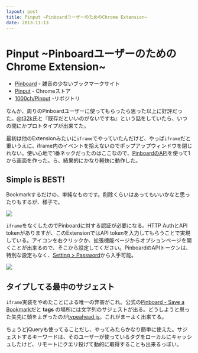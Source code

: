 ```yaml
---
layout: post
title: Pinput ~PinboardユーザーのためのChrome Extension~
date: 2013-11-13
---
```


# Pinput ~PinboardユーザーのためのChrome Extension~

- [Pinboard](http://pinboard.in/) - 雑音の少ないブックマークサイト
- [Pinput](https://chrome.google.com/webstore/detail/pinput/mbpijfbpahfjnlibcnikfkekdieojkcf) - Chromeストア
- [1000ch/Pinput](https://github.com/1000ch/Pinput) -リポジトリ

なんか、周りのPinboardユーザーに使ってもらったら思った以上に好評だった。[@t32k](http://twitter.com/t32k)氏と『既存だといいのがないですね』という話をしていたら、いつの間にかプロトタイプが出来てた。

最初は他のExtensionみたいに`iframe`でやっていたんだけど、やっぱ`iframe`だと重いうえに、iframe内のイベントを拾えないのでポップアップウィンドウを閉じれない。使い心地で1番ネックだったのはここなので、[PinboardのAPI](http://pinboard.in/api)を使って1から画面を作った。ら、結果的にかなり軽快に動作した。

## Simple is BEST!

Bookmarkするだけの、単純なものです。削除くらいはあってもいいかなと思ったりもするが、様子で。

![](https://raw.github.com/1000ch/Pinput/master/screenshot/pinput.png)

`iframe`をなくしたのでPinboardに対する認証が必要になる。HTTP AuthとAPI tokenがありますが、このExtensionではAPI tokenを入力してもらうことで実現している。アイコンを右クリックか、拡張機能ページからオプションページを開くことが出来るので、そこから設定してください。PinboardのAPIトークンは、特別な設定もなく、[Setting > Password](https://pinboard.in/settings/password)から入手可能。

![](https://raw.github.com/1000ch/Pinput/master/screenshot/settings.png)

## タイプしてる最中のサジェスト

`iframe`実装をやめたことによる唯一の弊害がこれ。公式の[Pinboard - Save a Bookmark](https://pinboard.in/add)だと **tags** の場所には文字列のサジェストが出る。どうしようと思った矢先に頭をよぎったのが[typeahead.js](http://twitter.github.io/typeahead.js/)。これがまーよく出来てる。

ちょうどjQueryも使ってることだし、やってみたらかなり簡単に使えた。サジェストするキーワードは、そのユーザーが使っているタグをローカルにキャッシュしたけど、リモートにクエリ投げて動的に取得することも出来るっぽい。
